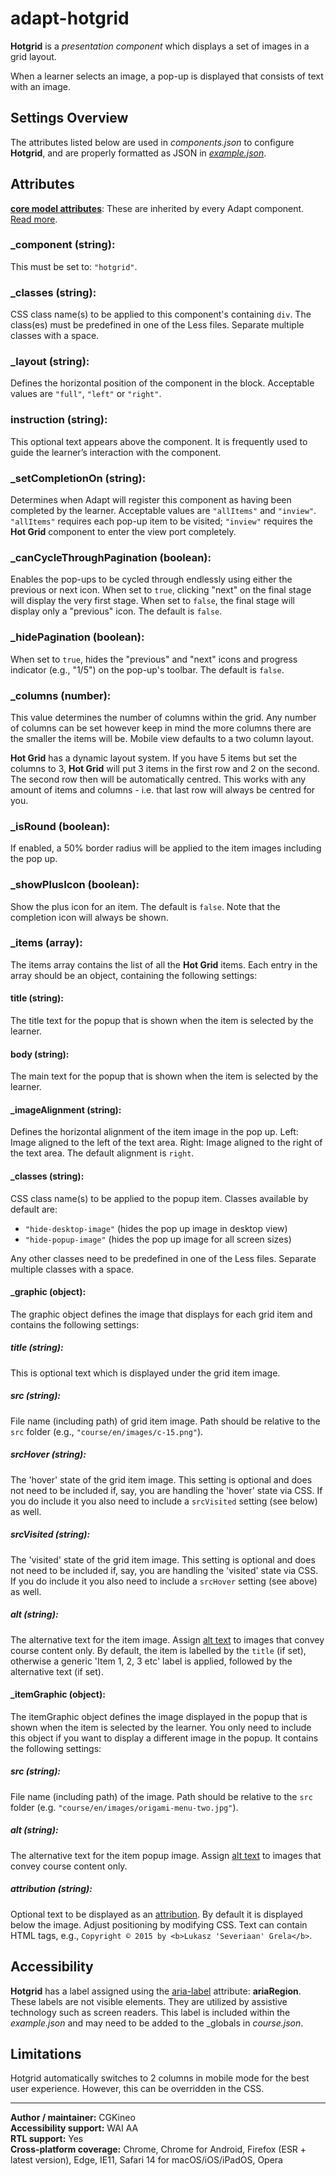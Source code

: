 # adapt-hotgrid

**Hotgrid** is a _presentation component_ which displays a set of images in a grid layout.

When a learner selects an image, a pop-up is displayed that consists of text with an image.

## Settings Overview

The attributes listed below are used in _components.json_ to configure **Hotgrid**, and are properly formatted as JSON in [_example.json_](https://github.com/cgkineo/adapt-hotgrid/blob/master/example.json).

## Attributes

[**core model attributes**](https://github.com/adaptlearning/adapt_framework/wiki/Core-model-attributes): These are inherited by every Adapt component. [Read more](https://github.com/adaptlearning/adapt_framework/wiki/Core-model-attributes).

### \_component (string):
This must be set to: `"hotgrid"`.

### \_classes (string):
CSS class name(s) to be applied to this component's containing `div`. The class(es) must be predefined in one of the Less files. Separate multiple classes with a space.

### \_layout (string):
Defines the horizontal position of the component in the block. Acceptable values are `"full"`, `"left"` or `"right"`.

### instruction (string):
This optional text appears above the component. It is frequently used to guide the learner’s interaction with the component.

### \_setCompletionOn (string):
Determines when Adapt will register this component as having been completed by the learner. Acceptable values are `"allItems"` and `"inview"`. `"allItems"` requires each pop-up item to be visited; `"inview"` requires the **Hot Grid** component to enter the view port completely.

### \_canCycleThroughPagination (boolean):
Enables the pop-ups to be cycled through endlessly using either the previous or next icon. When set to `true`, clicking "next" on the final stage will display the very first stage. When set to `false`, the final stage will display only a "previous" icon. The default is `false`.

### \_hidePagination (boolean):
When set to `true`, hides the "previous" and "next" icons and progress indicator (e.g., "1/5") on the pop-up's toolbar. The default is `false`.

### \_columns (number):
This value determines the number of columns within the grid. Any number of columns can be set however keep in mind the more columns there are the smaller the items will be. Mobile view defaults to a two column layout.

**Hot Grid** has a dynamic layout system. If you have 5 items but set the columns to 3, **Hot Grid** will put 3 items in the first row and 2 on the second. The second row then will be automatically centred. This works with any amount of items and columns - i.e. that last row will always be centred for you.

### \_isRound (boolean):
If enabled, a 50% border radius will be applied to the item images including the pop up.

### \_showPlusIcon (boolean):
Show the plus icon for an item. The default is `false`. Note that the completion icon will always be shown.

### \_items (array):
The items array contains the list of all the **Hot Grid** items. Each entry in the array should be an object, containing the following settings:

#### title (string):
The title text for the popup that is shown when the item is selected by the learner.

#### body (string):
The main text for the popup that is shown when the item is selected by the learner.

#### \_imageAlignment (string):
Defines the horizontal alignment of the item image in the pop up. Left: Image aligned to the left of the text area. Right: Image aligned to the right of the text area. The default alignment is `right`.

#### \_classes (string):
CSS class name(s) to be applied to the popup item. Classes available by default are:
* `"hide-desktop-image"` (hides the pop up image in desktop view)
* `"hide-popup-image"` (hides the pop up image for all screen sizes)

Any other classes need to be predefined in one of the Less files. Separate multiple classes with a space.

#### \_graphic (object):
The graphic object defines the image that displays for each grid item and contains the following settings:

##### title (string):
This is optional text which is displayed under the grid item image.

##### src (string):
File name (including path) of grid item image. Path should be relative to the `src` folder (e.g., `"course/en/images/c-15.png"`).

##### srcHover (string):
The 'hover' state of the grid item image. This setting is optional and does not need to be included if, say, you are handling the 'hover' state via CSS. If you do include it you also need to include a `srcVisited` setting (see below) as well.

##### srcVisited (string):
The 'visited' state of the grid item image. This setting is optional and does not need to be included if, say, you are handling the 'visited' state via CSS. If you do include it you also need to include a `srcHover` setting (see above) as well.

##### alt (string):
The alternative text for the item image. Assign [alt text](https://github.com/adaptlearning/adapt_framework/wiki/Providing-good-alt-text) to images that convey course content only. By default, the item is labelled by the `title` (if set), otherwise a generic 'Item 1, 2, 3 etc' label is applied, followed by the alternative text (if set).

#### \_itemGraphic (object):
The itemGraphic object defines the image displayed in the popup that is shown when the item is selected by the learner. You only need to include this object if you want to display a different image in the popup. It contains the following settings:

##### src (string):
File name (including path) of the image. Path should be relative to the `src` folder (e.g. `"course/en/images/origami-menu-two.jpg"`).

##### alt (string):
The alternative text for the item popup image. Assign [alt text](https://github.com/adaptlearning/adapt_framework/wiki/Providing-good-alt-text) to images that convey course content only.

##### attribution (string):
Optional text to be displayed as an [attribution](https://wiki.creativecommons.org/Best_practices_for_attribution). By default it is displayed below the image. Adjust positioning by modifying CSS. Text can contain HTML tags, e.g., `Copyright © 2015 by <b>Lukasz 'Severiaan' Grela</b>`.

## Accessibility
**Hotgrid** has a label assigned using the [aria-label](https://github.com/adaptlearning/adapt_framework/wiki/Aria-Labels) attribute: **ariaRegion**. These labels are not visible elements. They are utilized by assistive technology such as screen readers. This label is included within the _example.json_ and may need to be added to the \_globals in _course.json_.

## Limitations
Hotgrid automatically switches to 2 columns in mobile mode for the best user experience. However, this can be overridden in the CSS.

---

**Author / maintainer:** CGKineo<br>
**Accessibility support:** WAI AA<br> 
**RTL support:** Yes<br>
**Cross-platform coverage:** Chrome, Chrome for Android, Firefox (ESR + latest version), Edge, IE11, Safari 14 for macOS/iOS/iPadOS, Opera<br> 
